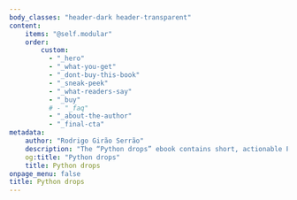 ```yaml
---
body_classes: "header-dark header-transparent"
content:
    items: "@self.modular"
    order:
        custom:
          - "_hero"
          - "_what-you-get"
          - "_dont-buy-this-book"
          - "_sneak-peek"
          - "_what-readers-say"
          - "_buy"
          # - "_faq"
          - "_about-the-author"
          - "_final-cta"
metadata:
    author: "Rodrigo Girão Serrão"
    description: "The “Python drops” ebook contains short, actionable Python tips."
    og:title: "Python drops"
    title: Python drops
onpage_menu: false
title: Python drops
---
```

